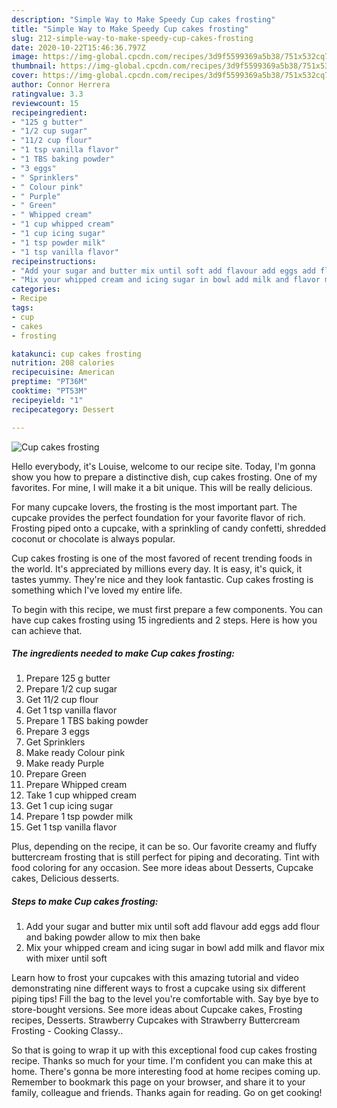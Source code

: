 ```yaml
---
description: "Simple Way to Make Speedy Cup cakes frosting"
title: "Simple Way to Make Speedy Cup cakes frosting"
slug: 212-simple-way-to-make-speedy-cup-cakes-frosting
date: 2020-10-22T15:46:36.797Z
image: https://img-global.cpcdn.com/recipes/3d9f5599369a5b38/751x532cq70/cup-cakes-frosting-recipe-main-photo.jpg
thumbnail: https://img-global.cpcdn.com/recipes/3d9f5599369a5b38/751x532cq70/cup-cakes-frosting-recipe-main-photo.jpg
cover: https://img-global.cpcdn.com/recipes/3d9f5599369a5b38/751x532cq70/cup-cakes-frosting-recipe-main-photo.jpg
author: Connor Herrera
ratingvalue: 3.3
reviewcount: 15
recipeingredient:
- "125 g butter"
- "1/2 cup sugar"
- "11/2 cup flour"
- "1 tsp vanilla flavor"
- "1 TBS baking powder"
- "3 eggs"
- " Sprinklers"
- " Colour pink"
- " Purple"
- " Green"
- " Whipped cream"
- "1 cup whipped cream"
- "1 cup icing sugar"
- "1 tsp powder milk"
- "1 tsp vanilla flavor"
recipeinstructions:
- "Add your sugar and butter mix until soft add flavour add eggs add flour and baking powder allow to mix then bake"
- "Mix your whipped cream and icing sugar in bowl add milk and flavor mix with mixer until soft"
categories:
- Recipe
tags:
- cup
- cakes
- frosting

katakunci: cup cakes frosting 
nutrition: 208 calories
recipecuisine: American
preptime: "PT36M"
cooktime: "PT53M"
recipeyield: "1"
recipecategory: Dessert

---
```



![Cup cakes frosting](https://img-global.cpcdn.com/recipes/3d9f5599369a5b38/751x532cq70/cup-cakes-frosting-recipe-main-photo.jpg)

Hello everybody, it's Louise, welcome to our recipe site. Today, I'm gonna show you how to prepare a distinctive dish, cup cakes frosting. One of my favorites. For mine, I will make it a bit unique. This will be really delicious.

For many cupcake lovers, the frosting is the most important part. The cupcake provides the perfect foundation for your favorite flavor of rich. Frosting piped onto a cupcake, with a sprinkling of candy confetti, shredded coconut or chocolate is always popular.

Cup cakes frosting is one of the most favored of recent trending foods in the world. It's appreciated by millions every day. It is easy, it's quick, it tastes yummy. They're nice and they look fantastic. Cup cakes frosting is something which I've loved my entire life.


To begin with this recipe, we must first prepare a few components. You can have cup cakes frosting using 15 ingredients and 2 steps. Here is how you can achieve that.

<!--inarticleads1-->

##### The ingredients needed to make Cup cakes frosting:

1. Prepare 125 g butter
1. Prepare 1/2 cup sugar
1. Get 11/2 cup flour
1. Get 1 tsp vanilla flavor
1. Prepare 1 TBS baking powder
1. Prepare 3 eggs
1. Get  Sprinklers
1. Make ready  Colour pink
1. Make ready  Purple
1. Prepare  Green
1. Prepare  Whipped cream
1. Take 1 cup whipped cream
1. Get 1 cup icing sugar
1. Prepare 1 tsp powder milk
1. Get 1 tsp vanilla flavor


Plus, depending on the recipe, it can be so. Our favorite creamy and fluffy buttercream frosting that is still perfect for piping and decorating. Tint with food coloring for any occasion. See more ideas about Desserts, Cupcake cakes, Delicious desserts. 

<!--inarticleads2-->

##### Steps to make Cup cakes frosting:

1. Add your sugar and butter mix until soft add flavour add eggs add flour and baking powder allow to mix then bake
1. Mix your whipped cream and icing sugar in bowl add milk and flavor mix with mixer until soft


Learn how to frost your cupcakes with this amazing tutorial and video demonstrating nine different ways to frost a cupcake using six different piping tips! Fill the bag to the level you&#39;re comfortable with. Say bye bye to store-bought versions. See more ideas about Cupcake cakes, Frosting recipes, Desserts. Strawberry Cupcakes with Strawberry Buttercream Frosting - Cooking Classy.. 

So that is going to wrap it up with this exceptional food cup cakes frosting recipe. Thanks so much for your time. I'm confident you can make this at home. There's gonna be more interesting food at home recipes coming up. Remember to bookmark this page on your browser, and share it to your family, colleague and friends. Thanks again for reading. Go on get cooking!
